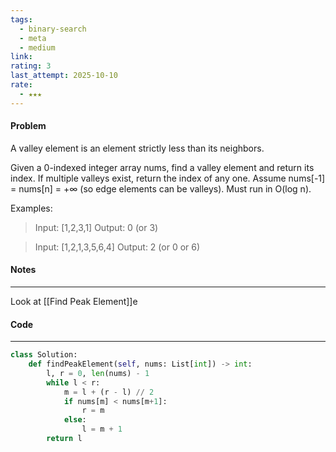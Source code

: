 ```yaml
---
tags:
  - binary-search
  - meta
  - medium
link:
rating: 3
last_attempt: 2025-10-10
rate:
  - ★★★
---
```

#### Problem
A valley element is an element strictly less than its neighbors.

Given a 0-indexed integer array nums, find a valley element and return its index. If multiple valleys exist, return the index of any one. Assume nums[-1] = nums[n] = +∞ (so edge elements can be valleys). Must run in O(log n).

Examples: 
>Input: [1,2,3,1] 
>Output: 0 (or 3) 

>Input: [1,2,1,3,5,6,4] 
>Output: 2 (or 0 or 6)

#### Notes
---
Look at [[Find Peak Element]]e

#### Code
---

```python
class Solution:
    def findPeakElement(self, nums: List[int]) -> int:
		l, r = 0, len(nums) - 1
		while l < r:
			m = l + (r - l) // 2
			if nums[m] < nums[m+1]:
				r = m
			else:
				l = m + 1
		return l
```
